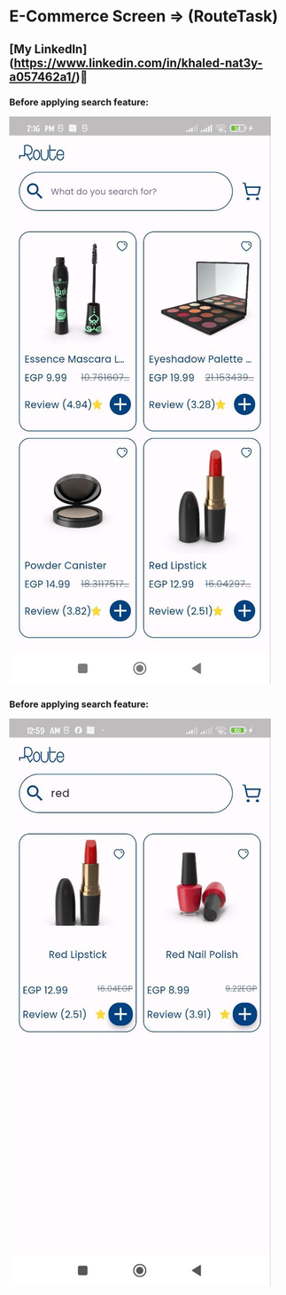# E-Commerce Screen => (RouteTask)
## [My LinkedIn] (https://www.linkedin.com/in/khaled-nat3y-a057462a1/)💙
### Before applying search feature:
![preview img](assets/images/e-commerce_screen(api).jpg)

### Before applying search feature:
![preview img](assets/images/search_screen_shot.jpg)

